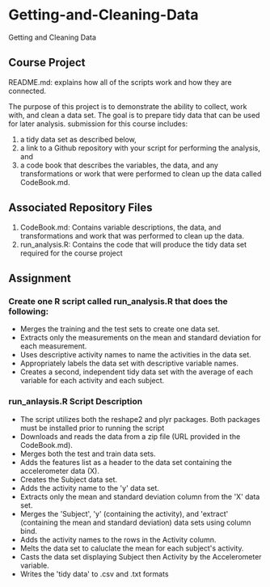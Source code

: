 Getting-and-Cleaning-Data
=========================

Getting and Cleaning Data

## Course Project
README.md: explains how all of the scripts work and how they are connected. 

The purpose of this project is to demonstrate the ability to collect, work with, and clean a data set. 
The goal is to prepare tidy data that can be used for later analysis. 
submission for this course includes: 
1) a tidy data set as described below, 
2) a link to a Github repository with your script for performing the analysis, and 
3) a code book that describes the variables, the data, and any transformations or work that 
were performed to clean up the data called CodeBook.md. 

## Associated Repository Files
1. CodeBook.md: Contains variable descriptions, the data, and transformations and work that was performed 
to clean up the data.
2. run_analysis.R: Contains the code that will produce the tidy data set required for the course project

## Assignment
### Create one R script called run_analysis.R that does the following: 

* Merges the training and the test sets to create one data set.
* Extracts only the measurements on the mean and standard deviation for each measurement. 
* Uses descriptive activity names to name the activities in the data set.
* Appropriately labels the data set with descriptive variable names. 
* Creates a second, independent tidy data set with the average of each variable for each activity and each subject.

### run_anlaysis.R Script Description

* The script utilizes both the reshape2 and plyr packages.  Both packages must be installed prior to running the script
* Downloads and reads the data from a zip file (URL provided in the CodeBook.md).
* Merges both the test and train data sets.
* Adds the features list as a header to the data set containing the accelerometer data (X).
* Creates the Subject data set. 
* Adds the activity name to the 'y' data set.
* Extracts only the mean and standard deviation column from the 'X' data set.
* Merges the 'Subject', 'y' (containing the activity), and 'extract' (containing the mean and standard deviation) data sets using column bind.
* Adds the activity names to the rows in the Activity column.
* Melts the data set to caluclate the mean for each subject's activity.
* Casts the data set displaying Subject then Activity by the Accelerometer variable.
* Writes the 'tidy data' to .csv and .txt formats
